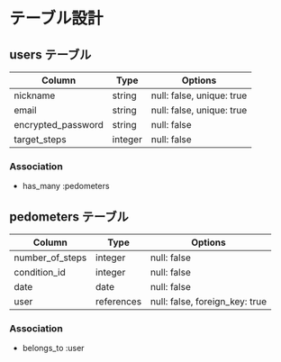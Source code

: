 # テーブル設計

## users テーブル

| Column             | Type    | Options                   |
| ------------------ | ------- | ------------------------- |
| nickname           | string  | null: false, unique: true |
| email              | string  | null: false, unique: true |
| encrypted_password | string  | null: false               |
| target_steps       | integer | null: false               |

### Association

- has_many :pedometers

## pedometers テーブル

| Column          | Type       | Options                        |
| --------------- | ---------- | ------------------------------ |
| number_of_steps | integer    | null: false                    |
| condition_id    | integer    | null: false                    |
| date            | date       | null: false                    |
| user            | references | null: false, foreign_key: true |

### Association

- belongs_to :user